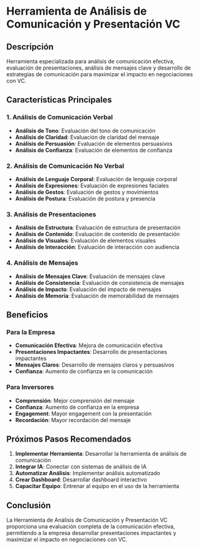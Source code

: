 # Herramienta de Análisis de Comunicación y Presentación VC

## Descripción
Herramienta especializada para análisis de comunicación efectiva, evaluación de presentaciones, análisis de mensajes clave y desarrollo de estrategias de comunicación para maximizar el impacto en negociaciones con VC.

## Características Principales

### 1. Análisis de Comunicación Verbal
- **Análisis de Tono**: Evaluación del tono de comunicación
- **Análisis de Claridad**: Evaluación de claridad del mensaje
- **Análisis de Persuasión**: Evaluación de elementos persuasivos
- **Análisis de Confianza**: Evaluación de elementos de confianza

### 2. Análisis de Comunicación No Verbal
- **Análisis de Lenguaje Corporal**: Evaluación de lenguaje corporal
- **Análisis de Expresiones**: Evaluación de expresiones faciales
- **Análisis de Gestos**: Evaluación de gestos y movimientos
- **Análisis de Postura**: Evaluación de postura y presencia

### 3. Análisis de Presentaciones
- **Análisis de Estructura**: Evaluación de estructura de presentación
- **Análisis de Contenido**: Evaluación de contenido de presentación
- **Análisis de Visuales**: Evaluación de elementos visuales
- **Análisis de Interacción**: Evaluación de interacción con audiencia

### 4. Análisis de Mensajes
- **Análisis de Mensajes Clave**: Evaluación de mensajes clave
- **Análisis de Consistencia**: Evaluación de consistencia de mensajes
- **Análisis de Impacto**: Evaluación del impacto de mensajes
- **Análisis de Memoria**: Evaluación de memorabilidad de mensajes

## Beneficios

### Para la Empresa
- **Comunicación Efectiva**: Mejora de comunicación efectiva
- **Presentaciones Impactantes**: Desarrollo de presentaciones impactantes
- **Mensajes Claros**: Desarrollo de mensajes claros y persuasivos
- **Confianza**: Aumento de confianza en la comunicación

### Para Inversores
- **Comprensión**: Mejor comprensión del mensaje
- **Confianza**: Aumento de confianza en la empresa
- **Engagement**: Mayor engagement con la presentación
- **Recordación**: Mayor recordación del mensaje

## Próximos Pasos Recomendados

1. **Implementar Herramienta**: Desarrollar la herramienta de análisis de comunicación
2. **Integrar IA**: Conectar con sistemas de análisis de IA
3. **Automatizar Análisis**: Implementar análisis automatizado
4. **Crear Dashboard**: Desarrollar dashboard interactivo
5. **Capacitar Equipo**: Entrenar al equipo en el uso de la herramienta

## Conclusión

La Herramienta de Análisis de Comunicación y Presentación VC proporciona una evaluación completa de la comunicación efectiva, permitiendo a la empresa desarrollar presentaciones impactantes y maximizar el impacto en negociaciones con VC.